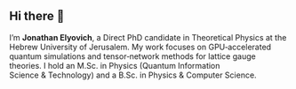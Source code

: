 ## Hi there 👋

I’m **Jonathan Elyovich**, a Direct PhD candidate in Theoretical Physics at the Hebrew University of Jerusalem. My work focuses on GPU‑accelerated quantum simulations and tensor‑network methods for lattice gauge theories. I hold an M.Sc. in Physics (Quantum Information Science & Technology) and a B.Sc. in Physics & Computer Science.  
